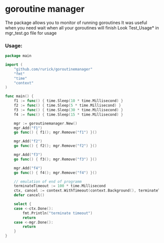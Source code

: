 # goroutine manager 

The package allows you to monitor of running goroutines
It was useful when you need wait when all your goroutines will finish
Look Test_Usage* in mgr_test.go file for usage

### Usage:

```go
package main

import (
	"github.com/rurick/goroutinemanager"
	"fmt"
	"time"
	"context"
)

func main() {
	f1 := func() { time.Sleep(10 * time.Millisecond) }
	f2 := func() { time.Sleep(5 * time.Millisecond) }
	f3 := func() { time.Sleep(30 * time.Millisecond) }
	f4 := func() { time.Sleep(15 * time.Millisecond) }

	mgr := goroutinemanager.New()
	mgr.Add("f1")
	go func() { f1(); mgr.Remove("f1") }()

	mgr.Add("f2")
	go func() { f2(); mgr.Remove("f2") }()

	mgr.Add("f3")
	go func() { f3(); mgr.Remove("f3") }()

	mgr.Add("f4")
	go func() { f4(); mgr.Remove("f4") }()

	// emulation of end of programm
	terminateTimeout := 100 * time.Millisecond
	ctx, cancel := context.WithTimeout(context.Background(), terminateTimeout)
	defer cancel()

	select {
	case <-ctx.Done():
		fmt.Println("terminate timeout")
		return
	case <-mgr.Done():
		return
	}
}
```
